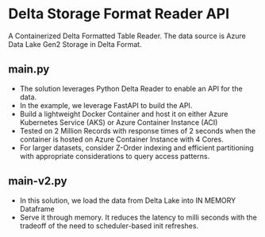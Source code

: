 # Delta Storage Format Reader API

A Containerized Delta Formatted Table Reader. The data source is Azure Data Lake Gen2 Storage in Delta Format. 
## main.py
* The solution leverages Python Delta Reader to enable an API for the data.
* In the example, we leverage FastAPI to build the API.
* Build a lightweight Docker Container and host it on either Azure Kubernetes Service (AKS) or Azure Container Instance (ACI)
* Tested on 2 Million Records with response times of 2 seconds when the container is hosted on Azure Container Instance with 4 Cores.
* For larger datasets, consider Z-Order indexing and efficient partitioning with appropriate considerations to query access patterns.

## main-v2.py
* In this solution, we load the data from Delta Lake into IN MEMORY Dataframe
* Serve it through memory. It reduces the latency to milli seconds with the tradeoff of the need to scheduler-based init refreshes.
